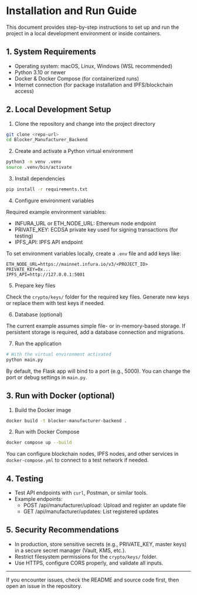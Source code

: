 # Installation and Run Guide

This document provides step-by-step instructions to set up and run the project in a local development environment or inside containers.

## 1. System Requirements

- Operating system: macOS, Linux, Windows (WSL recommended)
- Python 3.10 or newer
- Docker & Docker Compose (for containerized runs)
- Internet connection (for package installation and IPFS/blockchain access)

## 2. Local Development Setup

1. Clone the repository and change into the project directory

```bash
git clone <repo-url>
cd Blocker_Manufacturer_Backend
```

2. Create and activate a Python virtual environment

```bash
python3 -m venv .venv
source .venv/bin/activate
```

3. Install dependencies

```bash
pip install -r requirements.txt
```

4. Configure environment variables

Required example environment variables:
- INFURA_URL or ETH_NODE_URL: Ethereum node endpoint
- PRIVATE_KEY: ECDSA private key used for signing transactions (for testing)
- IPFS_API: IPFS API endpoint

To set environment variables locally, create a `.env` file and add keys like:

```env
ETH_NODE_URL=https://mainnet.infura.io/v3/<PROJECT_ID>
PRIVATE_KEY=0x...
IPFS_API=http://127.0.0.1:5001
```

5. Prepare key files

Check the `crypto/keys/` folder for the required key files. Generate new keys or replace them with test keys if needed.

6. Database (optional)

The current example assumes simple file- or in-memory-based storage. If persistent storage is required, add a database connection and migrations.

7. Run the application

```bash
# With the virtual environment activated
python main.py
```

By default, the Flask app will bind to a port (e.g., 5000). You can change the port or debug settings in `main.py`.

## 3. Run with Docker (optional)

1. Build the Docker image

```bash
docker build -t blocker-manufacturer-backend .
```

2. Run with Docker Compose

```bash
docker compose up --build
```

You can configure blockchain nodes, IPFS nodes, and other services in `docker-compose.yml` to connect to a test network if needed.

## 4. Testing

- Test API endpoints with `curl`, Postman, or similar tools.
- Example endpoints:
  - POST /api/manufacturer/upload: Upload and register an update file
  - GET /api/manufacturer/updates: List registered updates

## 5. Security Recommendations

- In production, store sensitive secrets (e.g., PRIVATE_KEY, master keys) in a secure secret manager (Vault, KMS, etc.).
- Restrict filesystem permissions for the `crypto/keys/` folder.
- Use HTTPS, configure CORS properly, and validate all inputs.

---

If you encounter issues, check the README and source code first, then open an issue in the repository.
